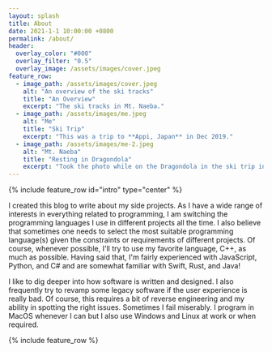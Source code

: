 ```yaml
---
layout: splash
title: About
date: 2021-1-1 10:00:00 +0800
permalink: /about/
header:
  overlay_color: "#000"
  overlay_filter: "0.5"
  overlay_image: /assets/images/cover.jpeg
feature_row:
  - image_path: /assets/images/cover.jpeg
    alt: "An overview of the ski tracks"
    title: "An Overview"
    excerpt: "The ski tracks in Mt. Naeba."
  - image_path: /assets/images/me.jpeg
    alt: "Me"
    title: "Ski Trip"
    excerpt: "This was a trip to **Appi, Japan** in Dec 2019."
  - image_path: /assets/images/me-2.jpeg
    alt: "Mt. Naeba"
    title: "Resting in Dragondola"
    excerpt: "Took the photo while on the Dragondola in the ski trip in Naeba, 2019."
---
```


{% include feature_row id="intro" type="center" %}

I created this blog to write about my side projects. As I have a wide range of interests in everything related to programming, I am switching the programming languages I use in different projects all the time. I also believe that sometimes one needs to select the most suitable programming language(s) given the constraints or requirements of different projects. Of course, whenever possible, I'll try to use my favorite language, C++, as much as possible. Having said that, I'm fairly experienced with JavaScript, Python, and C# and are somewhat familiar with Swift, Rust, and Java!

I like to dig deeper into how software is written and designed. I also frequently try to revamp some legacy software if the user experience is really bad. Of course, this requires a bit of reverse engineering and my ability in spotting the right issues. Sometimes I fail miserably. I program in MacOS whenever I can but I also use Windows and Linux at work or when required.

{% include feature_row %}